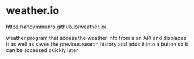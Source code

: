 # weather.io

https://andymmunro.github.io/weather.io/

weather program that access the weather info from a an API and displaces it as well as saves the previous search history and adds it into a button so it can be accessed quickly later